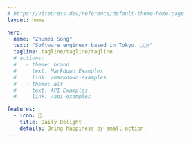 ```yaml
---
# https://vitepress.dev/reference/default-theme-home-page
layout: home

hero:
  name: "Zhumei Song"
  text: "Software engineer based in Tokyo. 🇯🇵"
  tagline: tagline/tagline/tagline
  # actions:
  #   - theme: brand
  #     text: Markdown Examples
  #     link: /markdown-examples
  #   - theme: alt
  #     text: API Examples
  #     link: /api-examples

features:
  - icon: 🍃
    title: Daily Delight
    details: Bring happiness by small action.
---
```

